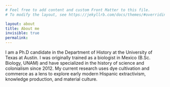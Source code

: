 ```yaml
---
# Feel free to add content and custom Front Matter to this file.
# To modify the layout, see https://jekyllrb.com/docs/themes/#overriding-theme-defaults

layout: about
title: About me
invisible: true
permalink: 
---
```

I am a Ph.D candidate in the Department of History at the University of Texas at Austin. I was originally trained as a biologist in Mexico (B.Sc. Biology, UNAM) and have specialized in the history of science and colonialism since 2012. My current research uses dye cultivation and commerce as a lens to explore early modern Hispanic extractivism, knowledge production, and material culture. 
